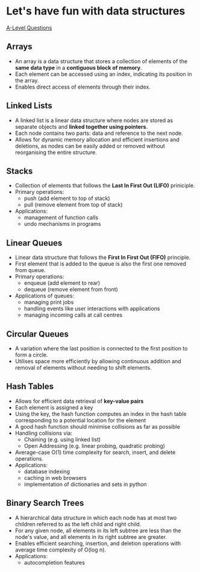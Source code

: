 # Let's have fun with data structures

[A-Level Questions](a-level-questions.md)

## Arrays
- An array is a data structure that stores a collection of elements of the **same data type** in a **contiguous block of memory**.
- Each element can be accessed using an index, indicating its position in the array.
- Enables direct access of elements through their index.


## Linked Lists
- A linked list is a linear data structure where nodes are stored as separate objects and **linked together using pointers**.
- Each node contains two parts: data and reference to the next node.
- Allows for dynamic memory allocation and efficient insertions and deletions, as nodes can be easily added or removed without reorganising the entire structure.


## Stacks
- Collection of elements that follows the **Last In First Out (LIFO)** priniciple.
- Primary operations:
  * push (add element to top of stack)
  * pull (remove element from top of stack)
- Applications:
  * management of function calls
  * undo mechanisms in programs
    
## Linear Queues
- Linear data structure that follows the **First In First Out (FIFO)** principle.
- First element that is added to the queue is also the first one removed from queue.
- Primary operations:
  * enqueue (add element to rear)
  * dequeue (remove element from front)
- Applications of queues:
  * managing print jobs
  * handling events like user interactions with applications
  * managing incoming calls at call centres
 
## Circular Queues
- A variation where the last position is connected to the first position to form a circle.
- Utilises space more efficiently by allowing continuous addition and removal of elements without needing to shift elements.
  
## Hash Tables
- Allows for efficient data retrieval of **key-value pairs**
- Each element is assigned a key
- Using the key, the hash function computes an index in the hash table corresponding to a potential location for the element
- A good hash function should minimise collisions as far as possible
- Handling collisions via:
  * Chaining (e.g. using linked list)
  * Open Addressing (e.g. linear probing, quadratic probing)
- Average-case O(1) time complexity for search, insert, and delete operations.
- Applications:
  * database indexing
  * caching in web browsers
  * implementation of dictionaries and sets in python
  
## Binary Search Trees
- A hierarchical data structure in which each node has at most two children referred to as the left child and right child.
- For any given node, all elements in its left subtree are less than the node's value, and all elements in its right subtree are greater.
- Enables efficient searching, insertion, and deletion operations with average time complexity of O(log n).
- Applications:
  * autocompletion features

